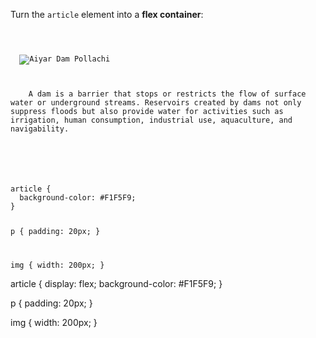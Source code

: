 Turn the `article` element
into a **flex container**:

<Editor lang="css" type="exercise">
<code>
<panel lang="html">
<article>
  <img src="aiyar-dam-pollachi.jpg" alt="Aiyar Dam Pollachi"/>
  <p>
    A dam is a barrier that stops or restricts the flow of surface water or underground streams. Reservoirs created by dams not only suppress floods but also provide water for activities such as irrigation, human consumption, industrial use, aquaculture, and navigability.
  </p>
</article>
</panel>
<panel lang="css">
article {
  background-color: #F1F5F9;
}

p {
  padding: 20px;
}

img {
  width: 200px;
}
</panel>
</code>

<solution>
article {
  display: flex;
  background-color: #F1F5F9;
}

p {
  padding: 20px;
}

img {
  width: 200px;
}
</solution>
</Editor>